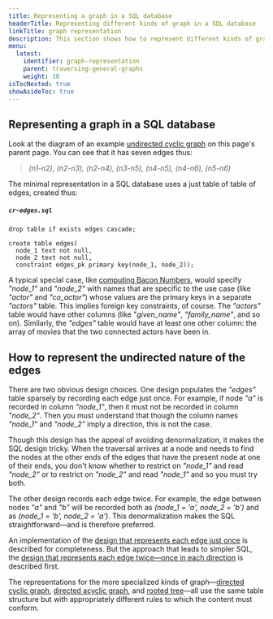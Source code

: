 ```yaml
---
title: Representing a graph in a SQL database
headerTitle: Representing different kinds of graph in a SQL database
linkTitle: graph representation
description: This section shows how to represent different kinds of graph in a SQL database,
menu:
  latest:
    identifier: graph-representation
    parent: traversing-general-graphs
    weight: 10
isTocNested: true
showAsideToc: true
---
```


## Representing a graph in a SQL database

Look at the diagram of an example [undirected cyclic graph](../#undirected-cyclic-graph) on this page's parent page. You can see that it has seven edges thus:

> _(n1-n2), (n2-n3), (n2-n4), (n3-n5), (n4-n5), (n4-n6), (n5-n6)_

The minimal representation in a SQL database uses a just table of table of edges, created thus:

##### `cr-edges.sql`

```plpgsql
drop table if exists edges cascade;

create table edges(
  node_1 text not null,
  node_2 text not null,
  constraint edges_pk primary key(node_1, node_2));
```

A typical special case, like [computing Bacon Numbers](../bacon-numbers/), would specify _"node_1"_ and _"node_2"_ with names that are specific to the use case (like _"actor"_ and _"co_actor"_) whose values are the primary keys in a separate _"actors"_ table. This implies foreign key constraints, of course. The _"actors"_ table would have other columns (like "_given_name"_, _"family_name"_, and so on). Similarly, the _"edges"_ table would have at least one other column: the array of movies that the two connected actors have been in.

## How to represent the undirected nature of the edges

There are two obvious design choices. One design populates the _"edges"_ table sparsely by recording each edge just once. For example, if node _"a"_ is recorded in column _"node_1"_, then it must not be recorded in column _"node_2"_. Then you must understand that though the column names _"node_1"_ and _"node_2"_ imply a direction, this is not the case.

Though this design has the appeal of avoiding denormalization, it makes the SQL design tricky. When the traversal arrives at a node and needs to find the nodes at the other ends of the edges that have the present node at one of their ends, you don't know whether to restrict on _"node_1"_ and read _"node_2"_ or to restrict on _"node_2"_ and read _"node_1"_ and so you must try both.

The other design records each edge twice. For example, the edge between nodes _"a"_ and _"b"_ will be recorded both as _(node_1 = 'a', node_2 = 'b')_ and as _(node_1 = 'b', node_2 = 'a')_. This denormalization makes the SQL straightforward—and is therefore preferred.

An implementation of the [design that represents each edge just once](../undirected-cyclic-graph/#graph-traversal-using-the-normalized-edges-table-design) is described for completeness. But the approach that leads to simpler SQL, the [design that represents each edge twice—once in each direction](../undirected-cyclic-graph/#graph-traversal-using-the-denormalized-edges-table-design) is described first.

The representations for the more specialized kinds of graph—[directed cyclic graph](../#directed-cyclic-graph), [directed acyclic graph](../#directed-acyclic-graph), and [rooted tree](../#rooted-tree)—all use the same table structure but with appropriately different rules to which the content must conform.
